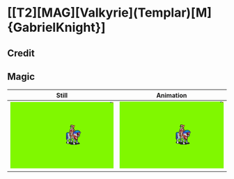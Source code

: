 # [\[T2\]\[MAG\]\[Valkyrie\]\(Templar\)\[M\]{GabrielKnight}]

## Credit


	
## Magic

| Still | Animation |
| :---: | :-------: |
| ![Magic still](./Magic_000.png) | ![Magic animation](./Magic.gif) |
